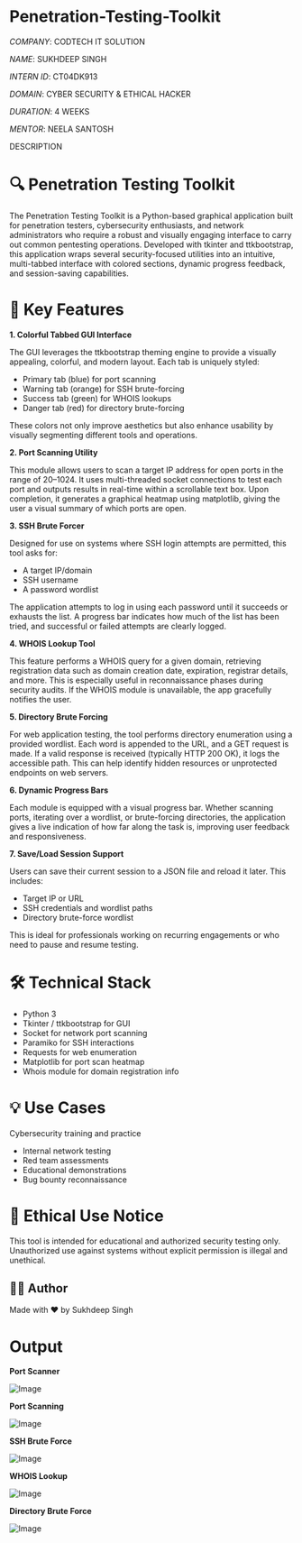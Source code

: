 # Penetration-Testing-Toolkit

*COMPANY*: CODTECH IT SOLUTION

*NAME*: SUKHDEEP SINGH

*INTERN ID*: CT04DK913

*DOMAIN*: CYBER SECURITY & ETHICAL HACKER

*DURATION*: 4 WEEKS

*MENTOR*: NEELA SANTOSH

DESCRIPTION

# 🔍 Penetration Testing Toolkit

The Penetration Testing Toolkit is a Python-based graphical application built for penetration testers, cybersecurity enthusiasts, and network administrators who require a robust and visually engaging interface to carry out common pentesting operations. Developed with tkinter and ttkbootstrap, this application wraps several security-focused utilities into an intuitive, multi-tabbed interface with colored sections, dynamic progress feedback, and session-saving capabilities.

# 🌟 Key Features

**1. Colorful Tabbed GUI Interface**

The GUI leverages the ttkbootstrap theming engine to provide a visually appealing, colorful, and modern layout. Each tab is uniquely styled:

- Primary tab (blue) for port scanning
- Warning tab (orange) for SSH brute-forcing
- Success tab (green) for WHOIS lookups
- Danger tab (red) for directory brute-forcing

These colors not only improve aesthetics but also enhance usability by visually segmenting different tools and operations.

**2. Port Scanning Utility**

This module allows users to scan a target IP address for open ports in the range of 20–1024. It uses multi-threaded socket connections to test each port and outputs results in real-time within a scrollable text box. Upon completion, it generates a graphical heatmap using matplotlib, giving the user a visual summary of which ports are open.

**3. SSH Brute Forcer**

Designed for use on systems where SSH login attempts are permitted, this tool asks for:

- A target IP/domain
- SSH username
- A password wordlist

The application attempts to log in using each password until it succeeds or exhausts the list. A progress bar indicates how much of the list has been tried, and successful or failed attempts are clearly logged.

**4. WHOIS Lookup Tool**

This feature performs a WHOIS query for a given domain, retrieving registration data such as domain creation date, expiration, registrar details, and more. This is especially useful in reconnaissance phases during security audits. If the WHOIS module is unavailable, the app gracefully notifies the user.

**5. Directory Brute Forcing**

For web application testing, the tool performs directory enumeration using a provided wordlist. Each word is appended to the URL, and a GET request is made. If a valid response is received (typically HTTP 200 OK), it logs the accessible path. This can help identify hidden resources or unprotected endpoints on web servers.

**6. Dynamic Progress Bars**

Each module is equipped with a visual progress bar. Whether scanning ports, iterating over a wordlist, or brute-forcing directories, the application gives a live indication of how far along the task is, improving user feedback and responsiveness.

**7. Save/Load Session Support**

Users can save their current session to a JSON file and reload it later. This includes:

- Target IP or URL
- SSH credentials and wordlist paths
- Directory brute-force wordlist

This is ideal for professionals working on recurring engagements or who need to pause and resume testing.

# 🛠 Technical Stack

- Python 3
- Tkinter / ttkbootstrap for GUI
- Socket for network port scanning
- Paramiko for SSH interactions
- Requests for web enumeration
- Matplotlib for port scan heatmap
- Whois module for domain registration info

# 💡 Use Cases

Cybersecurity training and practice

- Internal network testing
- Red team assessments
- Educational demonstrations
- Bug bounty reconnaissance

# 🔐 Ethical Use Notice

This tool is intended for educational and authorized security testing only. Unauthorized use against systems without explicit permission is illegal and unethical.

## 👨‍💻 Author

Made with ❤️ by Sukhdeep Singh

# Output

**Port Scanner**

![Image](https://github.com/user-attachments/assets/88a674a4-bd9a-4b3f-8b00-ab99cb5fef18)

**Port Scanning**

![Image](https://github.com/user-attachments/assets/5d4c98e9-9e55-41f0-b546-5442f963d33b)

**SSH Brute Force**

![Image](https://github.com/user-attachments/assets/7b7538cd-52a2-4c90-88a7-950f60bc662f)

**WHOIS Lookup**

![Image](https://github.com/user-attachments/assets/be457a28-bf30-4247-b4a4-272d35427565)

**Directory Brute Force**

![Image](https://github.com/user-attachments/assets/b4367010-9f6d-4269-af07-51062a89c540)
